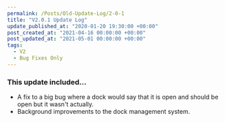 ```yaml
---
permalink: /Posts/Old-Update-Log/2-0-1
title: "V2.0.1 Update Log"
update_published_at: "2020-01-20 19:30:00 +00:00"
post_created_at: "2021-04-16 00:00:00 +00:00"
post_updated_at: "2021-05-01 00:00:00 +00:00"
tags:
  - V2
  - Bug Fixes Only
---
```


### This update included...

* A fix to a big bug where a dock would say that it is open and should be open but it wasn't actually.
* Background improvements to the dock management system.